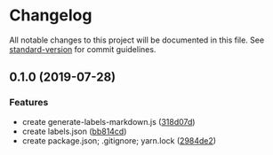 # Changelog

All notable changes to this project will be documented in this file. See [standard-version](https://github.com/conventional-changelog/standard-version) for commit guidelines.

## 0.1.0 (2019-07-28)


### Features

* create generate-labels-markdown.js ([318d07d](https://github.com/CurtisBelt/github-label-setup/commit/318d07d))
* create labels.json ([bb814cd](https://github.com/CurtisBelt/github-label-setup/commit/bb814cd))
* create package.json; .gitignore; yarn.lock ([2984de2](https://github.com/CurtisBelt/github-label-setup/commit/2984de2))
